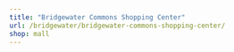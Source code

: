```yaml
---
title: "Bridgewater Commons Shopping Center"
url: /bridgewater/bridgewater-commons-shopping-center/
shop: mall
---
```

